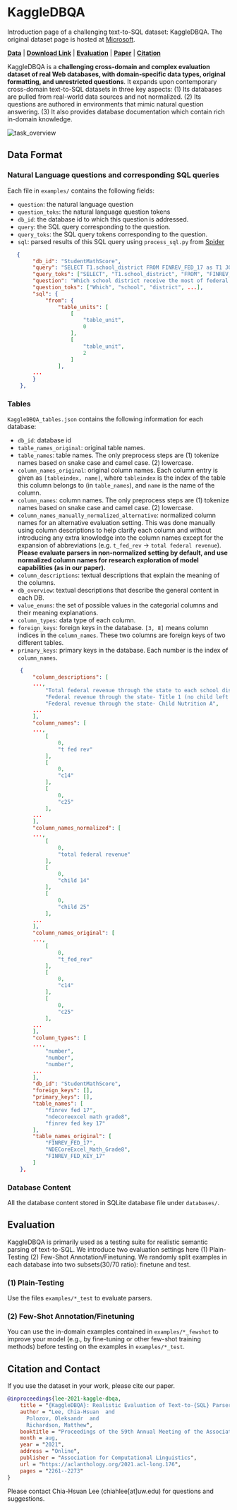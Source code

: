 # KaggleDBQA
Introduction page of a challenging text-to-SQL dataset: KaggleDBQA. The original dataset page is hosted at [Microsoft](https://www.microsoft.com/en-us/research/publication/kaggledbqa-realistic-evaluation-of-text-to-sql-parsers/).

[**Data**](#Data-Format) | [**Download Link**](https://dbqapublic.blob.core.windows.net/dbqa/kaggle-dbqa-20210726.zip) | [**Evaluation**](#evaluation) | [**Paper**](https://aclanthology.org/2021.acl-long.176/) | [**Citation**](#Citation-and-Contact)



KaggleDBQA is a **challenging cross-domain and complex evaluation dataset of real Web databases, with domain-specific data types, original formatting, and unrestricted questions**. 
It expands upon contemporary cross-domain text-to-SQL datasets in three key aspects: 
(1) Its databases are pulled from real-world data sources and not normalized.
(2) Its questions are authored in environments that mimic natural question answering.
(3) It also provides database documentation which contain rich in-domain knowledge.

![task_overview](overview.png)

## Data Format

### Natural Language questions and corresponding SQL queries
Each file in `examples/` contains the following fields:
- `question`: the natural language question
- `question_toks`: the natural language question tokens
- `db_id`: the database id to which this question is addressed.
- `query`: the SQL query corresponding to the question. 
- `query_toks`: the SQL query tokens corresponding to the question. 
- `sql`: parsed results of this SQL query using `process_sql.py` from [Spider](https://github.com/taoyds/spider/blob/master/process_sql.py)

``` json
   {
        "db_id": "StudentMathScore",
        "query": "SELECT T1.school_district FROM FINREV_FED_17 as T1 JOIN FINREV_FED_KEY_17 as T2 ON T1.state_code = T2.state_code WHERE T2.state = \"Wisconsin\" ORDER BY T1.t_fed_rev DESC LIMIT 1",
        "query_toks": ["SELECT", "T1.school_district", "FROM", "FINREV_FED_17", ...],
        "question": "Which school district receive the most of federal revenue through state in Wisconsin?",
        "question_toks": ["Which", "school", "district", ...],
        "sql": {
            "from": {
                "table_units": [
                    [
                        "table_unit",
                        0
                    ],
                    [
                        "table_unit",
                        2
                    ]
                ],
        ...
        }
    },
```



### Tables
`KaggleDBQA_tables.json` contains the following information for each database:
- `db_id`: database id
- `table_names_original`: original table names.
- `table_names`: table names. The only preprocess steps are (1) tokenize names based on snake case and camel case. (2) lowercase. 
- `column_names_original`: original column names. Each column entry is given as `[tableindex, name]`, where `tableindex` is the index of the table this column belongs to (in `table_names`), and `name` is the name of the column. 
- `column_names`: column names. The only preprocess steps are (1) tokenize names based on snake case and camel case. (2) lowercase.
- `column_names_manually_normalized_alternative`: normalized column names for an alternative evaluation setting.  This was done manually using column descriptions to help clarify each column and without introducing any extra knowledge into the column names except for the expansion of abbreviations (e.g. `t_fed_rev` -> `total federal revenue`). **Please evaluate parsers in non-normalized setting by default, and use normalized column names for research exploration of model capabilities (as in our paper).**
- `column_descriptions`: textual descriptions that explain the meaning of the columns.
- `db_overview`: textual descriptions that describe the general content in each DB.
- `value_enums`: the set of possible values in the categorial columns and their meaning explanations.
- `column_types`: data type of each column.
- `foreign_keys`: foreign keys in the database. `[3, 8]` means column indices in the `column_names`. These two columns are foreign keys of two different tables.
- `primary_keys`: primary keys in the database. Each number is the index of `column_names`.

``` json
    {
        "column_descriptions": [
        ...,
            "Total federal revenue through the state to each school district.",
            "Federal revenue through the state- Title 1 (no child left behind act).",
            "Federal revenue through the state- Child Nutrition A",
        ...
        ],
        "column_names": [
        ...,
            [
                0,
                "t fed rev"
            ],
            [
                0,
                "c14"
            ],
            [
                0,
                "c25"
            ],
        ...
        ],
        "column_names_normalized": [
        ...,
            [
                0,
                "total federal revenue"
            ],
            [
                0,
                "child 14"
            ],
            [
                0,
                "child 25"
            ],
        ...
        ],
        "column_names_original": [
        ...,
            [
                0,
                "t_fed_rev"
            ],
            [
                0,
                "c14"
            ],
            [
                0,
                "c25"
            ],
        ...
        ],
        "column_types": [
        ...,
            "number",
            "number",
            "number",
        ...
        ],
        "db_id": "StudentMathScore",
        "foreign_keys": [],
        "primary_keys": [],
        "table_names": [
            "finrev fed 17",
            "ndecoreexcel math grade8",
            "finrev fed key 17"
        ],
        "table_names_original": [
            "FINREV_FED_17",
            "NDECoreExcel_Math_Grade8",
            "FINREV_FED_KEY_17"
        ]
    },
```




### Database Content
All the database content stored in SQLite database file under `databases/`.


## Evaluation
KaggleDBQA is primarily used as a testing suite for realistic semantic parsing of text-to-SQL.
We introduce two evaluation settings here (1) Plain-Testing (2) Few-Shot Annotation/Finetuning.
We randomly split examples in each database into two subsets(30/70 ratio): finetune and test.

### (1) Plain-Testing
Use the files `examples/*_test` to evaluate parsers.

### (2) Few-Shot Annotation/Finetuning
You can use the in-domain examples contained in `examples/*_fewshot` to improve your model (e.g., by fine-tuning or
other few-shot training methods) before testing on the examples in `examples/*_test`.

## Citation and Contact
If you use the dataset in your work, please cite our paper.

```bib
@inproceedings{lee-2021-kaggle-dbqa,
    title = "{KaggleDBQA}: Realistic Evaluation of Text-to-{SQL} Parsers",
    author = "Lee, Chia-Hsuan  and
      Polozov, Oleksandr  and
      Richardson, Matthew",
    booktitle = "Proceedings of the 59th Annual Meeting of the Association for Computational Linguistics and the 11th International Joint Conference on Natural Language Processing (Volume 1: Long Papers)",
    month = aug,
    year = "2021",
    address = "Online",
    publisher = "Association for Computational Linguistics",
    url = "https://aclanthology.org/2021.acl-long.176",
    pages = "2261--2273"
}
```

Please contact Chia-Hsuan Lee (chiahlee[at]uw.edu) for questions and suggestions.
